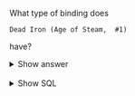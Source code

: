 ﻿What type of binding does

```
Dead Iron (Age of Steam,  #1)
```

have?

<details>
<summary>Show answer</summary>

Paperback

</details>

<br/>

<details>
<summary>Show SQL</summary>

```sql
SELECT type
from binding_type,
     book
WHERE book.binding_id = binding_type.id
  AND book.title = 'Dead Iron (Age of Steam,  #1)';
```

</details>

